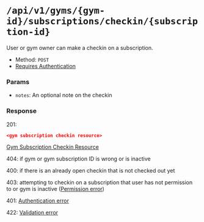 # `/api/v1/gyms/{gym-id}/subscriptions/checkin/{subscription-id}`
User or gym owner can make a checkin on a subscription.

- Method: `POST`
- [Requires Authentication](../../auth/login.md#how-to-use-api-token)

### Params

- `notes`: An optional note on the checkin

### Response

201:
```json
<gym subscription checkin resource>
```

[Gym Subscription Checkin Resource](../../resources/gym_subscription_checkin.md)

404: if gym or gym subscription ID is wrong or is inactive

400: if there is an already open checkin that is not checked out yet

403: attempting to checkin on a subscription that user has not permission to or gym is inactive ([Permission error](../../permission-errors.md))

401: [Authentication error](../../authentication-errors.md)

422: [Validation error](../../validation-errors.md)
